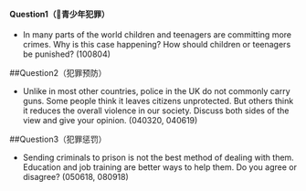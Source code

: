 #### Question1（青少年犯罪）

* In many parts of the world children and teenagers are committing more crimes. Why is this case happening? How should children or teenagers be punished? \(100804\)

\#\#Question2（犯罪预防）

* Unlike in most other countries, police in the UK do not commonly carry guns. Some people think it leaves citizens unprotected. But others think it reduces the overall violence in our society. Discuss both sides of the view and give your opinion. \(040320, 040619\)

\#\#Question3（犯罪惩罚）

* Sending criminals to prison is not the best method of dealing with them. Education and job training are better ways to help them. Do you agree or disagree? \(050618, 080918\)

